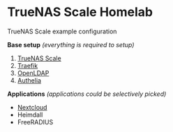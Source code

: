 # TrueNAS Scale Homelab
TrueNAS Scale example configuration

**Base setup** _(everything is required to setup)_

1. [TrueNAS Scale](TrueNASScale.md)
2. [Traefik](Traefik.md)
3. [OpenLDAP](OpenLDAP.md)
4. [Authelia](Authelia.md)

**Applications** _(applications could be selectively picked)_

- [Nextcloud](Nextcloud.md)
- Heimdall
- FreeRADIUS
